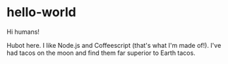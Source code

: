 # hello-world
Hi humans!

Hubot here. I like Node.js and Coffeescript (that's what I'm made of!).
I've had tacos on the moon and find them far superior to Earth tacos.
